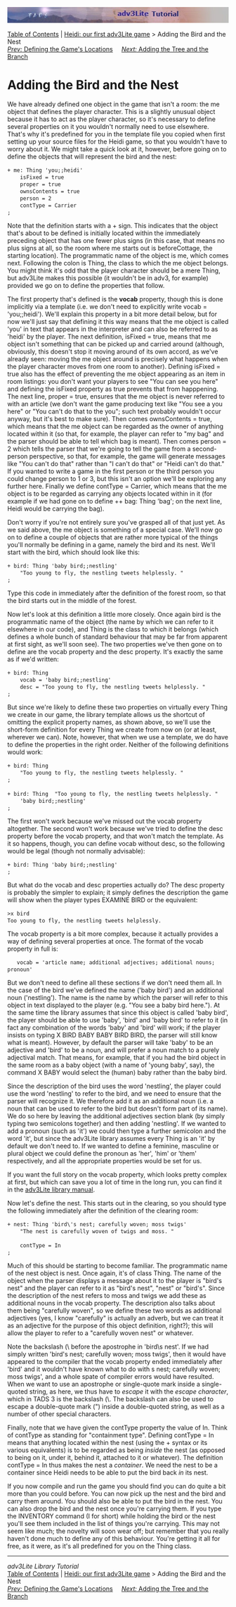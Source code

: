 ![](topbar.jpg)

[Table of Contents](toc.htm) \| [Heidi: our first adv3Lite
game](heidi.htm) \> Adding the Bird and the Nest  
[*Prev:* Defining the Game's Locations](locations.htm)     [*Next:*
Adding the Tree and the Branch](tree.htm)    

# Adding the Bird and the Nest

We have already defined one object in the game that isn't a room: the me
object that defines the player character. This is a slightly unusual
object because it has to act as the player character, so it's necessary
to define several properties on it you wouldn't normally need to use
elsewhere. That's why it's predefined for you in the template file you
copied when first setting up your source files for the Heidi game, so
that you wouldn't have to worry about it. We might take a quick look at
it, however, before going on to define the objects that will represent
the bird and the nest:

    + me: Thing 'you;;heidi'   
        isFixed = true    
        proper = true
        ownsContents = true
        person = 2   
        contType = Carrier    
    ;

Note that the definition starts with a + sign. This indicates that the
object that's about to be defined is initially located within the
immediately preceding object that has one fewer plus signs (in this
case, that means no plus signs at all, so the room where me starts out
is beforeCottage, the starting location). The programmatic name of the
object is me, which comes next. Following the colon is Thing, the class
to which the me object belongs. You might think it's odd that the player
character should be a mere Thing, but adv3Lite makes this possible (it
wouldn't be in adv3, for example) provided we go on to define the
properties that follow.

The first property that's defined is the **vocab** property, though this
is done implicitly via a template (i.e. we don't need to explicitly
write vocab = 'you;;heidi'). We'll explain this property in a bit more
detail below, but for now we'll just say that defining it this way means
that the me object is called 'you' in text that appears in the
interpreter and can also be referred to as 'heidi' by the player. The
next definition, isFixed = true, means that me object isn't something
that can be picked up and carried around (although, obviously, this
doesn't stop it moving around of its own accord, as we've already seen:
moving the me object around is precisely what happens when the player
character moves from one room to another). Defining isFixed = true also
has the effect of preventing the me object appearing as an item in room
listings: you don't want your players to see "You can see you here" and
defining the isFixed property as true prevents that from happpening. The
next line, proper = true, ensures that the me object is never referred
to with an article (we don't want the game producing text like "You see
a you here" or "You can't do that to the you"; such text probably
wouldn't occur anyway, but it's best to make sure). Then comes
ownsContents = true, which means that the me object can be regarded as
the owner of anything located within it (so that, for example, the
player can refer to "my bag" and the parser should be able to tell which
bag is meant). Then comes person = 2 which tells the parser that we're
going to tell the game from a second-person perspective, so that, for
example, the game will generate messages like "You can't do that" rather
than "I can't do that" or "Heidi can't do that." If you wanted to write
a game in the first person or the third person you could change person
to 1 or 3, but this isn't an option we'll be exploring any further here.
Finally we define contType = Carrier, which means that the me object is
to be regarded as carrying any objects located within in it (for example
if we had gone on to define ++ bag: Thing 'bag'; on the next line, Heidi
would be carrying the bag).

Don't worry if you're not entirely sure you've grasped all of that just
yet. As we said above, the me object is something of a special case.
We'll now go on to define a couple of objects that are rather more
typical of the things you'll normally be defining in a game, namely the
bird and its nest. We'll start with the bird, which should look like
this:

    + bird: Thing 'baby bird;;nestling'
        "Too young to fly, the nestling tweets helplessly. "
    ;

Type this code in immediately after the definition of the forest room,
so that the bird starts out in the middle of the forest.

Now let's look at this definition a little more closely. Once again bird
is the programmatic name of the object (the name by which we can refer
to it elsewhere in our code), and Thing is the class to which it belongs
(which defines a whole bunch of standard behaviour that may be far from
apparent at first sight, as we'll soon see). The two properties we've
then gone on to define are the vocab property and the desc property.
It's exactly the same as if we'd written:

    + bird: Thing 
        vocab = 'baby bird;;nestling'
        desc = "Too young to fly, the nestling tweets helplessly. "
    ;

But since we're likely to define these two properties on virtually every
Thing we create in our game, the library template allows us the shortcut
of omitting the explicit property names, as shown above, so we'll use
the short-form definition for every Thing we create from now on (or at
least, wherever we can). Note, however, that when we use a template, we
do have to define the properties in the right order. Neither of the
following definitions would work:

    + bird: Thing 
        "Too young to fly, the nestling tweets helplessly. "
    ;

    + bird: Thing  "Too young to fly, the nestling tweets helplessly. "    
        'baby bird;;nestling'
    ;

The first won't work because we've missed out the vocab property
altogether. The second won't work because we've tried to define the desc
property before the vocab property, and that won't match the template.
As it so happens, though, you can define vocab without desc, so the
following would be legal (though not normally advisable):

    + bird: Thing 'baby bird;;nestling'
    ;

But what do the vocab and desc properties actually do? The desc property
is probably the simpler to explain; it simply defines the description
the game will show when the player types EXAMINE BIRD or the equivalent:

    >x bird
    Too young to fly, the nestling tweets helplessly. 

The vocab property is a bit more complex, because it actually provides a
way of defining several properties at once. The format of the vocab
property in full is:

       vocab = 'article name; additional adjectives; additional nouns; pronoun'
     

But we don't need to define all these sections if we don't need them
all. In the case of the bird we've defined the name ('baby bird') and an
additional noun ('nestling'). The name is the name by which the parser
will refer to this object in text displayed to the player (e.g. "You see
a baby bird here."). At the same time the library assumes that since
this object is called 'baby bird', the player should be able to use
'baby', 'bird' and 'baby bird' to refer to it (in fact any combination
of the words 'baby' and 'bird' will work; if the player insists on
typing X BIRD BABY BABY BIRD BIRD, the parser will still know what is
meant). However, by default the parser will take 'baby' to be an
adjective and 'bird' to be a noun, and will prefer a noun match to a
purely adjectival match. That means, for example, that if you had the
bird object in the same room as a baby object (with a name of 'young
baby', say), the command X BABY would select the (human) baby rather
than the baby bird.

Since the description of the bird uses the word 'nestling', the player
could use the word 'nestling' to refer to the bird, and we need to
ensure that the parser will recognize it. We therefore add it as an
additional noun (i.e. a noun that can be used to refer to the bird but
doesn't form part of its name). We do so here by leaving the additional
adjectives section blank (by simply typing two semicolons together) and
then adding 'nestling'. If we wanted to add a pronoun (such as 'it') we
could then type a further semicolon and the word 'it', but since the
adv3Lite library assumes every Thing is an 'it' by default we don't need
to. If we wanted to define a feminine, masculine or plural object we
could define the pronoun as 'her', 'him' or 'them' respectively, and all
the appropriate properties would be set for us.

If you want the full story on the vocab property, which looks pretty
complex at first, but which can save you a lot of time in the long run,
you can find it in the [adv3Lite library
manual](../manual/thing.htm#vocab).

Now let's define the nest. This starts out in the clearing, so you
should type the following immediately after the definition of the
clearing room:

    + nest: Thing 'bird\'s nest; carefully woven; moss twigs'
        "The nest is carefully woven of twigs and moss. "
        
        contType = In    
    ;

Much of this should be starting to become familiar. The programmatic
name of the nest object is nest. Once again, it's of class Thing. The
name of the object when the parser displays a message about it to the
player is "bird's nest" and the player can refer to it as "bird's nest",
"nest" or "bird's". Since the description of the nest refers to moss and
twigs we add these as additional nouns in the vocab property. The
description also talks about them being "carefully woven", so we define
these two words as additional adjectives (yes, I know "carefully" is
actually an adverb, but we can treat it as an adjective for the purpose
of this object definition, right?); this will allow the player to refer
to a "carefully woven nest" or whatever.

Note the backslash (\\ before the apostrophe in 'bird\\s nest'. If we
had simply written 'bird's nest; carefully woven; moss twigs', then it
would have appeared to the compiler that the vocab property ended
immediately after 'bird' and it wouldn't have known what to do with s
nest; carefully woven; moss twigs', and a whole spate of compiler errors
would have resulted. When we want to use an apostrophe or single-quote
mark inside a single-quoted string, as here, we thus have to *escape* it
with the *escape character*, which in TADS 3 is the backslash (\\. The
backslash can also be used to escape a double-quote mark (") inside a
double-quoted string, as well as a number of other special characters.

Finally, note that we have given the contType property the value of In.
Think of contType as standing for "containment type". Defining contType
= In means that anything located within the nest (using the + syntax or
its various equivalents) is to be regarded as being *inside* the nest
(as opposed to being on it, under it, behind it, attached to it or
whatever). The definition contType = In thus makes the nest a
*container*. We need the nest to be a container since Heidi needs to be
able to put the bird back *in* its nest.

If you now compile and run the game you should find you can do quite a
bit more than you could before. You can now pick up the nest and the
bird and carry them around. You should also be able to put the bird in
the nest. You can also drop the bird and the nest once you're carrying
them. If you type the INVENTORY command (I for short) while holding the
bird or the nest you'll see them included in the list of things you're
carrying. This may not seem like much; the novelty will soon wear off;
but remember that you really haven't done much to define any of this
behaviour. You're getting it all for free, as it were, as it's all
predefined for you on the Thing class.

------------------------------------------------------------------------

*adv3Lite Library Tutorial*  
[Table of Contents](toc.htm) \| [Heidi: our first adv3Lite
game](heidi.htm) \> Adding the Bird and the Nest  
[*Prev:* Defining the Game's Locations](locations.htm)     [*Next:*
Adding the Tree and the Branch](tree.htm)    
